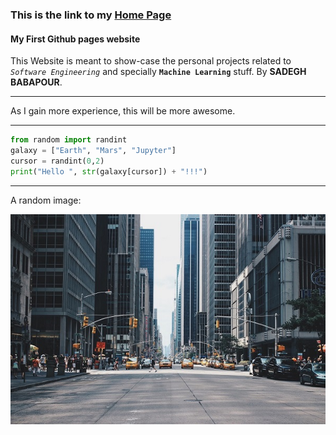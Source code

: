 ### This is the link to my [Home Page](https://sadegh-babapour.github.io/)

#### My First Github pages website

This Website is meant to show-case the personal projects related to *```Software Engineering```* and specially **```Machine Learning```** stuff.
By **SADEGH BABAPOUR**.

--------------------------------------------------
As I gain more experience, this will be more awesome. 

--------------------------------------------------
```python
from random import randint
galaxy = ["Earth", "Mars", "Jupyter"]
cursor = randint(0,2)
print("Hello ", str(galaxy[cursor]) + "!!!")
```

--------------------------------------------------
A random image: 


![alt text](https://raw.githubusercontent.com/sadegh-babapour/sadegh-babapour.github.io/master/assets/images/urban.png "Urban area")
